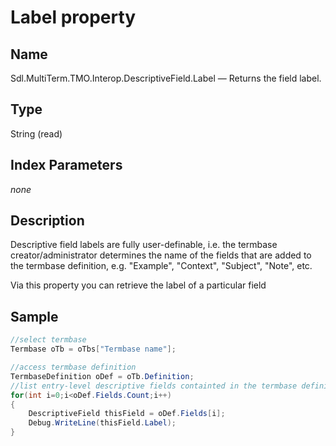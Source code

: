 # Label property

## Name

Sdl.MultiTerm.TMO.Interop.DescriptiveField.Label —  Returns the field label.

## Type

String (read)

## Index Parameters
*none*

## Description

Descriptive field labels are fully user-definable, i.e. the termbase creator/administrator determines the name of the fields that are added to the termbase definition, e.g. "Example", "Context", "Subject", "Note", etc.

Via this property you can retrieve the label of a particular field

## Sample

```cs
//select termbase
Termbase oTb = oTbs["Termbase name"];

//access termbase definition
TermbaseDefinition oDef = oTb.Definition;
//list entry-level descriptive fields containted in the termbase definition
for(int i=0;i<oDef.Fields.Count;i++)
{
   	DescriptiveField thisField = oDef.Fields[i];
   	Debug.WriteLine(thisField.Label);
}
```

